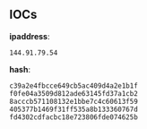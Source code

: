 
## IOCs

__ipaddress__:

```text
144.91.79.54
```
__hash__:

```text
c39a2e4fbcce649cb5ac409d4a2e1b1f
f0fe04a3509d812ade63145fd37a1cb2
8acccb571108132e1bbe7c4c60613f59
405377b1469f31ff535a8b133360767d
fd4302cdfacbc18e723806fde074625b
```